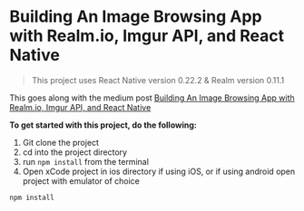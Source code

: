 # Building An Image Browsing App with Realm.io, Imgur API, and React Native

> This project uses React Native version 0.22.2 & Realm version 0.11.1

This goes along with the medium post [Building An Image Browsing App with Realm.io, Imgur API, and React Native](https://medium.com/@dabit3/building-an-image-browsing-app-with-realm-io-imgur-api-and-react-native-331b00297906#.l165qijsm)

**To get started with this project, do the following:**

1. Git clone the project
2. cd into the project directory
3. run `npm install` from the terminal
4. Open xCode project in ios directory if using iOS, or if using android open project with emulator of choice

```
npm install
```